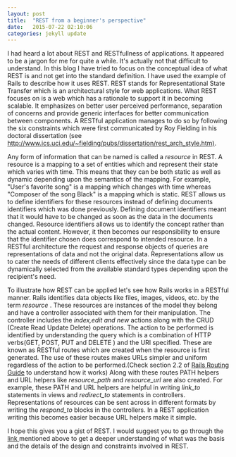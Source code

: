 ```yaml
---
layout: post
title:  "REST from a beginner's perspective"
date:   2015-07-22 02:10:06
categories: jekyll update
---
```


<html>
	<title>
		<head> REST from a beginner's perspective </head>
	</title>

<body>
<p>
I had heard a lot about REST and RESTfullness of applications. It appeared to be a jargon for me for quite a while. It's actually not that difficult to understand. In this blog I have tried to focus on the conceptual idea of what REST is and not get into the standard definition. I have used the example of Rails to describe how it uses REST.
REST stands for Representational State Transfer which is an architectural style for web applications. What REST focuses on is a web which has a rationale to support it in becoming scalable. It emphasizes on better user perceived performance, separation of concerns and provide generic interfaces for better communication between components. A RESTful application manages to do so by following the six constraints which were first communicated by Roy Fielding in his doctoral dissertation (see <a href ="http://www.ics.uci.edu/%7Efielding/pubs/dissertation/rest_arch_style.htm"> http://www.ics.uci.edu/~fielding/pubs/dissertation/rest_arch_style.htm)</a>.
</p>
<p>
Any form of information that can be named is called a <i>resource</i> in REST. A resource is a mapping to a set of entities which and represent their state which varies with time. This means that they can be both static as well as dynamic depending upon the semantics of the mapping. For example, "User's favorite song" is a mapping which changes with time whereas "Composer of the song Black" is a mapping which is static. REST allows us to define identifiers for these resources instead of defining documents identifiers which was done previously. Defining document identifiers meant that it would have to be changed as soon as the data in the documents changed. Resource identifiers allows us to identify the concept rather than the actual content. However, it then becomes our responsibility to ensure that the identifier chosen does correspond to intended resource.  In a RESTful architecture the request and response objects of queries are representations of data and not the original data. Representations allow us to cater the needs of different clients effectively since the data type can be dynamically selected from the available standard types depending upon the recipient's need.
</p>
<p>
To illustrate how REST can be applied let's see how Rails works in a RESTful manner. Rails identifies data objects like files, images, videos, etc. by the term <i> resource </i>. These resources are instances of the model they belong and have a controller associated with them for their manipulation. The controller includes the <i>index,edit and new </i>actions along with the CRUD (Create Read Update Delete) operations. The action to be performed is identified by understanding the query which is a combination of HTTP verbs(GET, POST, PUT and DELETE ) and the URI specified. These are known as RESTful routes which are created when the resource is first generated. The use of these routes makes URLs simpler and uniform regardless of the action to be performed.(Check section 2.2 of <a href="http://guides.rubyonrails.org/routing.html">Rails Routing Guide</a> to understand how it works) Along with these routes PATH helpers and URL helpers like <i>resource_path</i> and <i>resource_url</i> are also created. For example, these PATH and URL helpers are helpful in writing<i> link_to</i> statements in views and <i>redirect_to</i> statements in controllers.  Representations of resources can be sent across in different formats by writing the <i> respond_to </i> blocks in the controllers. In a REST application writing this becomes easier because URL helpers make it simple.
</p>
<p>
I hope this gives you a gist of REST. I would suggest you to go through the <a href ="http://www.ics.uci.edu/%7Efielding/pubs/dissertation/rest_arch_style.htm"> link </a> mentioned above to get a deeper understanding of what was the basis and the details of the design and constraints involved in REST.
</p>
</body>
</html>
